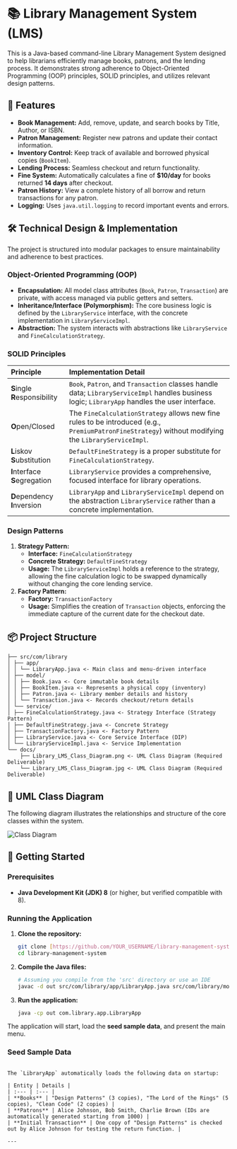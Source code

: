 # 📚 Library Management System (LMS)

This is a Java-based command-line Library Management System designed to help librarians efficiently manage books, patrons, and the lending process. It demonstrates strong adherence to Object-Oriented Programming (OOP) principles, SOLID principles, and utilizes relevant design patterns.

## 🌟 Features

* **Book Management:** Add, remove, update, and search books by Title, Author, or ISBN.
* **Patron Management:** Register new patrons and update their contact information.
* **Inventory Control:** Keep track of available and borrowed physical copies (`BookItem`).
* **Lending Process:** Seamless checkout and return functionality.
* **Fine System:** Automatically calculates a fine of **$10/day** for books returned **14 days** after checkout.
* **Patron History:** View a complete history of all borrow and return transactions for any patron.
* **Logging:** Uses `java.util.logging` to record important events and errors.

## 🛠️ Technical Design & Implementation

The project is structured into modular packages to ensure maintainability and adherence to best practices.

### Object-Oriented Programming (OOP)

* **Encapsulation:** All model class attributes (`Book`, `Patron`, `Transaction`) are private, with access managed via public getters and setters.
* **Inheritance/Interface (Polymorphism):** The core business logic is defined by the `LibraryService` interface, with the concrete implementation in `LibraryServiceImpl`.
* **Abstraction:** The system interacts with abstractions like `LibraryService` and `FineCalculationStrategy`.

### SOLID Principles

| Principle | Implementation Detail |
| :--- | :--- |
| **S**ingle **R**esponsibility | `Book`, `Patron`, and `Transaction` classes handle data; `LibraryServiceImpl` handles business logic; `LibraryApp` handles the user interface. |
| **O**pen/Closed | The `FineCalculationStrategy` allows new fine rules to be introduced (e.g., `PremiumPatronFineStrategy`) without modifying the `LibraryServiceImpl`. |
| **L**iskov **S**ubstitution | `DefaultFineStrategy` is a proper substitute for `FineCalculationStrategy`. |
| **I**nterface **S**egregation | `LibraryService` provides a comprehensive, focused interface for library operations. |
| **D**ependency **I**nversion | `LibraryApp` and `LibraryServiceImpl` depend on the abstraction `LibraryService` rather than a concrete implementation. |

### Design Patterns

1.  **Strategy Pattern:**
    * **Interface:** `FineCalculationStrategy`
    * **Concrete Strategy:** `DefaultFineStrategy`
    * **Usage:** The `LibraryServiceImpl` holds a reference to the strategy, allowing the fine calculation logic to be swapped dynamically without changing the core lending service.
2.  **Factory Pattern:**
    * **Factory:** `TransactionFactory`
    * **Usage:** Simplifies the creation of `Transaction` objects, enforcing the immediate capture of the current date for the checkout date.

## 📦 Project Structure
```
├── src/com/library 
│ ├── app/ 
│ │ └── LibraryApp.java <- Main class and menu-driven interface 
│ ├── model/ 
│ │ ├── Book.java <- Core immutable book details 
│ │ ├── BookItem.java <- Represents a physical copy (inventory) 
│ │ ├── Patron.java <- Library member details and history 
│ │ └── Transaction.java <- Records checkout/return details 
│ └── service/ 
│ ├── FineCalculationStrategy.java <- Strategy Interface (Strategy Pattern) 
│ ├── DefaultFineStrategy.java <- Concrete Strategy 
│ ├── TransactionFactory.java <- Factory Pattern 
│ ├── LibraryService.java <- Core Service Interface (DIP) 
│ └── LibraryServiceImpl.java <- Service Implementation 
└── docs/ 
	├── Library_LMS_Class_Diagram.png <- UML Class Diagram (Required Deliverable) 
	└── Library_LMS_Class_Diagram.jpg <- UML Class Diagram (Required Deliverable)	
```
	
## 📐 UML Class Diagram

The following diagram illustrates the relationships and structure of the core classes within the system.

![Class Diagram](docs/class-diagram.png)

## 🚀 Getting Started

### Prerequisites

* **Java Development Kit (JDK) 8** (or higher, but verified compatible with 8).

### Running the Application

1.  **Clone the repository:**
    ```bash
    git clone [https://github.com/YOUR_USERNAME/library-management-system.git](https://github.com/YOUR_USERNAME/library-management-system.git)
    cd library-management-system
    ```
2.  **Compile the Java files:**
    ```bash
    # Assuming you compile from the 'src' directory or use an IDE
    javac -d out src/com/library/app/LibraryApp.java src/com/library/model/*.java src/com/library/service/*.java
    ```
3.  **Run the application:**
    ```bash
    java -cp out com.library.app.LibraryApp
    ```

The application will start, load the **seed sample data**, and present the main menu.

### Seed Sample Data
```

The `LibraryApp` automatically loads the following data on startup:

| Entity | Details |
| :--- | :--- |
| **Books** | "Design Patterns" (3 copies), "The Lord of the Rings" (5 copies), "Clean Code" (2 copies) |
| **Patrons** | Alice Johnson, Bob Smith, Charlie Brown (IDs are automatically generated starting from 1000) |
| **Initial Transaction** | One copy of "Design Patterns" is checked out by Alice Johnson for testing the return function. |

---
```
